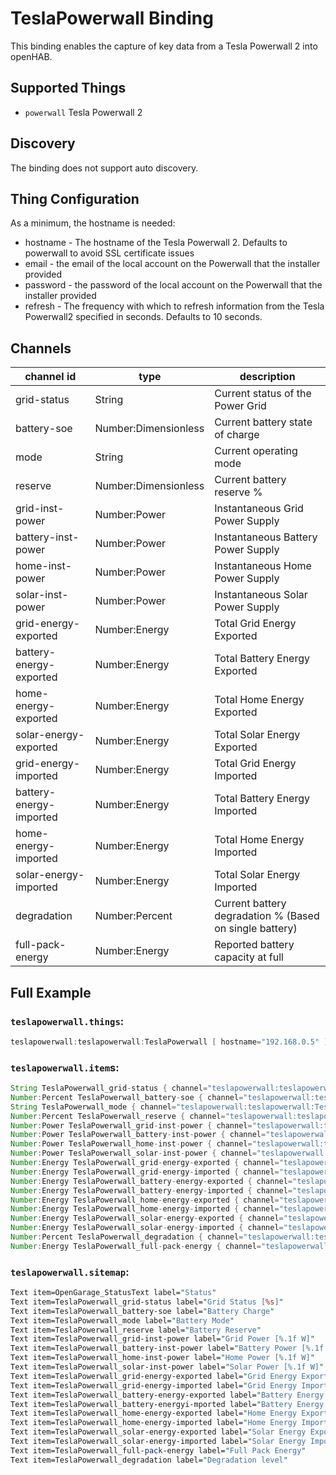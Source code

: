 # TeslaPowerwall Binding

This binding enables the capture of key data from a Tesla Powerwall 2 into openHAB.

## Supported Things

- `powerwall` Tesla Powerwall 2

## Discovery

The binding does not support auto discovery.

## Thing Configuration

As a minimum, the hostname is needed:

* hostname - The hostname of the Tesla Powerwall 2. Defaults to powerwall to avoid SSL certificate issues
* email - the email of the local account on the Powerwall that the installer provided
* password - the password of the local account on the Powerwall that the installer provided
* refresh - The frequency with which to refresh information from the Tesla Powerwall2 specified in seconds. Defaults to 10 seconds.

## Channels

| channel id                | type                 | description                                                  |
|---------------------------|----------------------|--------------------------------------------------------------|
| grid-status               | String               | Current status of the Power Grid
| battery-soe               | Number:Dimensionless | Current battery state of charge
| mode                      | String               | Current operating mode
| reserve                   | Number:Dimensionless | Current battery reserve %
| grid-inst-power           | Number:Power         | Instantaneous Grid Power Supply
| battery-inst-power        | Number:Power         | Instantaneous Battery Power Supply
| home-inst-power           | Number:Power         | Instantaneous Home Power Supply
| solar-inst-power          | Number:Power         | Instantaneous Solar Power Supply
| grid-energy-exported      | Number:Energy        | Total Grid Energy Exported
| battery-energy-exported   | Number:Energy        | Total Battery Energy Exported
| home-energy-exported      | Number:Energy        | Total Home Energy Exported
| solar-energy-exported     | Number:Energy        | Total Solar Energy Exported
| grid-energy-imported      | Number:Energy        | Total Grid Energy Imported
| battery-energy-imported   | Number:Energy        | Total Battery Energy Imported
| home-energy-imported      | Number:Energy        | Total Home Energy Imported
| solar-energy-imported     | Number:Energy        | Total Solar Energy Imported
| degradation               | Number:Percent       | Current battery degradation % (Based on single battery)
| full-pack-energy          | Number:Energy        | Reported battery capacity at full

## Full Example

### `teslapowerwall.things`:

```java
teslapowerwall:teslapowerwall:TeslaPowerwall [ hostname="192.168.0.5" ]
```

### `teslapowerwall.item`s:

```java
String TeslaPowerwall_grid-status { channel="teslapowerwall:teslapowerwall:TeslaPowerwall:grid-status" }
Number:Percent TeslaPowerwall_battery-soe { channel="teslapowerwall:teslapowerwall:TeslaPowerwall:battery-soe" }
String TeslaPowerwall_mode { channel="teslapowerwall:teslapowerwall:TeslaPowerwall:mode" }
Number:Percent TeslaPowerwall_reserve { channel="teslapowerwall:teslapowerwall:TeslaPowerwall:reserve" }
Number:Power TeslaPowerwall_grid-inst-power { channel="teslapowerwall:teslapowerwall:TeslaPowerwall:grid-inst-power" }
Number:Power TeslaPowerwall_battery-inst-power { channel="teslapowerwall:teslapowerwall:TeslaPowerwall:battery-inst-power" }
Number:Power TeslaPowerwall_home-inst-power { channel="teslapowerwall:teslapowerwall:TeslaPowerwall:home-inst-power" }
Number:Power TeslaPowerwall_solar-inst-power { channel="teslapowerwall:teslapowerwall:TeslaPowerwall:solar-inst-power" }
Number:Energy TeslaPowerwall_grid-energy-exported { channel="teslapowerwall:teslapowerwall:TeslaPowerwall:grid-energy-exported" }
Number:Energy TeslaPowerwall_grid-energy-imported { channel="teslapowerwall:teslapowerwall:TeslaPowerwall:grid-energy-imported" }
Number:Energy TeslaPowerwall_battery-energy-exported { channel="teslapowerwall:teslapowerwall:TeslaPowerwall:battery-energy-exported" }
Number:Energy TeslaPowerwall_battery-energy-imported { channel="teslapowerwall:teslapowerwall:TeslaPowerwall:battery-energy-imported" }
Number:Energy TeslaPowerwall_home-energy-exported { channel="teslapowerwall:teslapowerwall:TeslaPowerwall:home-energy-exported" }
Number:Energy TeslaPowerwall_home-energy-imported { channel="teslapowerwall:teslapowerwall:TeslaPowerwall:home-energy-imported" }
Number:Energy TeslaPowerwall_solar-energy-exported { channel="teslapowerwall:teslapowerwall:TeslaPowerwall:solar-energy-exported" }
Number:Energy TeslaPowerwall_solar-energy-imported { channel="teslapowerwall:teslapowerwall:TeslaPowerwall:solar-energy-imported" }
Number:Percent TeslaPowerwall_degradation { channel="teslapowerwall:teslapowerwall:TeslaPowerwall:degradation" }
Number:Energy TeslaPowerwall_full-pack-energy { channel="teslapowerwall:teslapowerwall:TeslaPowerwall:full-pack-energy" }
```

### `teslapowerwall.sitemap`:

```perl
Text item=OpenGarage_StatusText label="Status"
Text item=TeslaPowerwall_grid-status label="Grid Status [%s]"
Text item=TeslaPowerwall_battery-soe label="Battery Charge"
Text item=TeslaPowerwall_mode label="Battery Mode"
Text item=TeslaPowerwall_reserve label="Battery Reserve"
Text item=TeslaPowerwall_grid-inst-power label="Grid Power [%.1f W]"
Text item=TeslaPowerwall_battery-inst-power label="Battery Power [%.1f W]"
Text item=TeslaPowerwall_home-inst-power label="Home Power [%.1f W]"
Text item=TeslaPowerwall_solar-inst-power label="Solar Power [%.1f W]"
Text item=TeslaPowerwall_grid-energy-exported label="Grid Energy Exported [%.1f kWh]"
Text item=TeslaPowerwall_grid-energy-imported label="Grid Energy Imported [%.1f kWh]"
Text item=TeslaPowerwall_battery-energy-exported label="Battery Energy Exported [%.1f kWh]"
Text item=TeslaPowerwall_battery-energyi-mported label="Battery Energy Imported [%.1f kWh]"
Text item=TeslaPowerwall_home-energy-exported label="Home Energy Exported [%.1f kWh]"
Text item=TeslaPowerwall_home-energy-imported label="Home Energy Imported [%.1f kWh]"
Text item=TeslaPowerwall_solar-energy-exported label="Solar Energy Exported [%.1f kWh]"
Text item=TeslaPowerwall_solar-energy-imported label="Solar Energy Imported [%.1f kWh]"
Text item=TeslaPowerwall_full-pack-energy label="Full Pack Energy"
Text item=TeslaPowerwall_degradation label="Degradation level"
```

